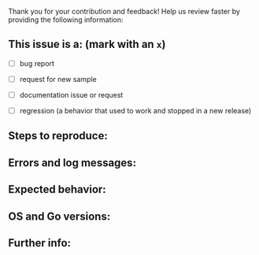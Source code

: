 Thank you for your contribution and feedback! Help us review faster by providing the following information:

## This issue is a: (mark with an `x`)

- [ ] bug report
- [ ] request for new sample
- [ ] documentation issue or request
- [ ] regression (a behavior that used to work and stopped in a new release)


## Steps to reproduce:


## Errors and log messages:


## Expected behavior:


## OS and Go versions:


## Further info:

